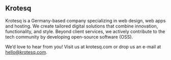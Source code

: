 ## Krotesq

Krotesq is a Germany-based company specializing in web design, web apps and hosting. We create tailored digital solutions that combine innovation, functionality, and style. Beyond client services, we actively contribute to the tech community by developing open-source software (OSS).

We’d love to hear from you! Visit us at krotesq.com or drop us an e-mail at hello@krotesq.com.

